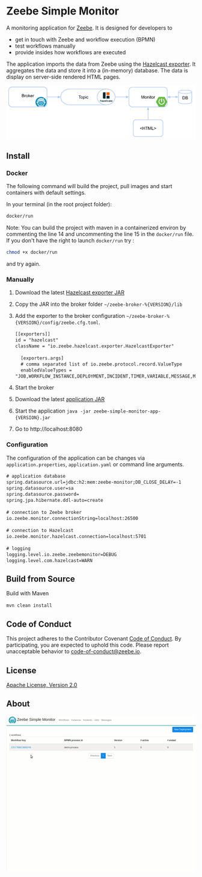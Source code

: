 Zeebe Simple Monitor
=========================

A monitoring application for [Zeebe](https://zeebe.io). It is designed for developers to

* get in touch with Zeebe and workflow execution (BPMN)
* test workflows manually
* provide insides how workflows are executed 

The application imports the data from Zeebe using the [Hazelcast exporter](https://github.com/zeebe-io/zeebe-hazelcast-exporter). It aggregates the data and store it into a (in-memory) database. The data is display on server-side rendered HTML pages.

![how-it-works](app/docs/how-it-works.png)

## Install

### Docker

The following command will build the project, pull images and start containers with default settings.

In your terminal (in the root project folder):

```bash
docker/run
```
Note: You can build the project with maven in a containerized environ by commenting the line 14 and uncommenting the line 15 in the `docker/run` file.
If you don't have the right to launch `docker/run` try :

```bash
chmod +x docker/run
```
and try again.

### Manually

1. Download the latest [Hazelcast exporter JAR](https://github.com/zeebe-io/zeebe-hazelcast-exporter/releases)

2. Copy the JAR into the broker folder `~/zeebe-broker-%{VERSION}/lib`

3. Add the exporter to the broker configuration `~/zeebe-broker-%{VERSION}/config/zeebe.cfg.toml`.
    ```
    [[exporters]]
    id = "hazelcast"
    className = "io.zeebe.hazelcast.exporter.HazelcastExporter"
    
      [exporters.args]
      # comma separated list of io.zeebe.protocol.record.ValueType
      enabledValueTypes = "JOB,WORKFLOW_INSTANCE,DEPLOYMENT,INCIDENT,TIMER,VARIABLE,MESSAGE,MESSAGE_SUBSCRIPTION,MESSAGE_START_EVENT_SUBSCRIPTION"
    ```

4. Start the broker
    
5. Download the latest [application JAR](https://github.com/zeebe-io/zeebe-simple-monitor/releases)    

6. Start the application
    `java -jar zeebe-simple-monitor-app-{VERSION}.jar`

7. Go to http://localhost:8080

### Configuration

The configuration of the application can be changes via `application.properties`, `application.yaml` or command line arguments.

```
# application database
spring.datasource.url=jdbc:h2:mem:zeebe-monitor;DB_CLOSE_DELAY=-1
spring.datasource.user=sa
spring.datasource.password=
spring.jpa.hibernate.ddl-auto=create

# connection to Zeebe broker
io.zeebe.monitor.connectionString=localhost:26500

# connection to Hazelcast
io.zeebe.monitor.hazelcast.connection=localhost:5701

# logging
logging.level.io.zeebe.zeebemonitor=DEBUG
logging.level.com.hazelcast=WARN

```

## Build from Source

Build with Maven
   
`mvn clean install`

## Code of Conduct

This project adheres to the Contributor Covenant [Code of
Conduct](/CODE_OF_CONDUCT.md). By participating, you are expected to uphold
this code. Please report unacceptable behavior to code-of-conduct@zeebe.io.

## License

[Apache License, Version 2.0](/LICENSE)

## About

![screencast](app/docs/zeebe-simple-monitor.gif)
